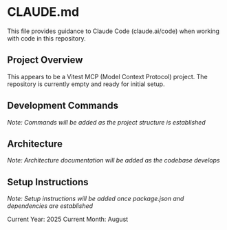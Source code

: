 # CLAUDE.md

This file provides guidance to Claude Code (claude.ai/code) when working with code in this repository.

## Project Overview

This appears to be a Vitest MCP (Model Context Protocol) project. The repository is currently empty and ready for initial setup.

## Development Commands

*Note: Commands will be added as the project structure is established*

## Architecture

*Note: Architecture documentation will be added as the codebase develops*

## Setup Instructions

*Note: Setup instructions will be added once package.json and dependencies are established*

Current Year: 2025
Current Month: August

